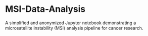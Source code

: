# MSI-Data-Analysis
A simplified and anonymized Jupyter notebook demonstrating a microsatellite instability (MSI) analysis pipeline for cancer research.
